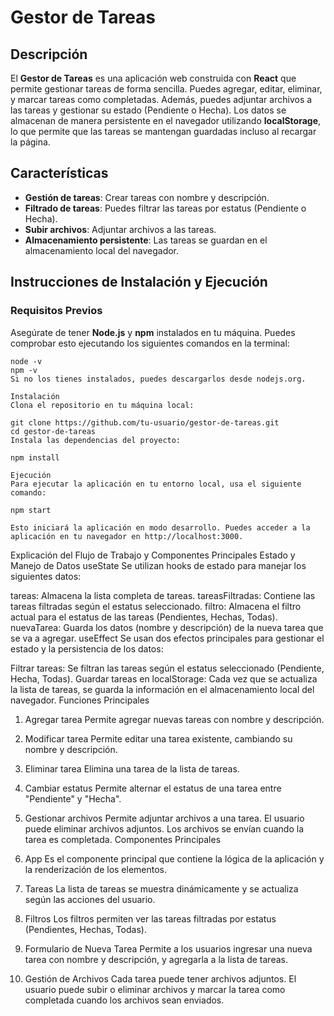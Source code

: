 # Gestor de Tareas  

## Descripción  

El **Gestor de Tareas** es una aplicación web construida con **React** que permite gestionar tareas de forma sencilla. Puedes agregar, editar, eliminar, y marcar tareas como completadas. Además, puedes adjuntar archivos a las tareas y gestionar su estado (Pendiente o Hecha). Los datos se almacenan de manera persistente en el navegador utilizando **localStorage**, lo que permite que las tareas se mantengan guardadas incluso al recargar la página.  

## Características  

- **Gestión de tareas**: Crear tareas con nombre y descripción.  
- **Filtrado de tareas**: Puedes filtrar las tareas por estatus (Pendiente o Hecha).  
- **Subir archivos**: Adjuntar archivos a las tareas.  
- **Almacenamiento persistente**: Las tareas se guardan en el almacenamiento local del navegador.  

## Instrucciones de Instalación y Ejecución  

### Requisitos Previos  

Asegúrate de tener **Node.js** y **npm** instalados en tu máquina. Puedes comprobar esto ejecutando los siguientes comandos en la terminal:  

``` 
node -v  
npm -v  
Si no los tienes instalados, puedes descargarlos desde nodejs.org.

Instalación
Clona el repositorio en tu máquina local:

git clone https://github.com/tu-usuario/gestor-de-tareas.git  
cd gestor-de-tareas  
Instala las dependencias del proyecto:

npm install

Ejecución
Para ejecutar la aplicación en tu entorno local, usa el siguiente comando:

npm start

Esto iniciará la aplicación en modo desarrollo. Puedes acceder a la aplicación en tu navegador en http://localhost:3000.

```
Explicación del Flujo de Trabajo y Componentes Principales
Estado y Manejo de Datos
useState
Se utilizan hooks de estado para manejar los siguientes datos:

tareas: Almacena la lista completa de tareas.
tareasFiltradas: Contiene las tareas filtradas según el estatus seleccionado.
filtro: Almacena el filtro actual para el estatus de las tareas (Pendientes, Hechas, Todas).
nuevaTarea: Guarda los datos (nombre y descripción) de la nueva tarea que se va a agregar.
useEffect
Se usan dos efectos principales para gestionar el estado y la persistencia de los datos:

Filtrar tareas: Se filtran las tareas según el estatus seleccionado (Pendiente, Hecha, Todas).
Guardar tareas en localStorage: Cada vez que se actualiza la lista de tareas, se guarda la información en el almacenamiento local del navegador.
Funciones Principales
1. Agregar tarea
Permite agregar nuevas tareas con nombre y descripción.

2. Modificar tarea
Permite editar una tarea existente, cambiando su nombre y descripción.

3. Eliminar tarea
Elimina una tarea de la lista de tareas.

4. Cambiar estatus
Permite alternar el estatus de una tarea entre "Pendiente" y "Hecha".

5. Gestionar archivos
Permite adjuntar archivos a una tarea.
El usuario puede eliminar archivos adjuntos.
Los archivos se envían cuando la tarea es completada.
Componentes Principales
1. App
Es el componente principal que contiene la lógica de la aplicación y la renderización de los elementos.

2. Tareas
La lista de tareas se muestra dinámicamente y se actualiza según las acciones del usuario.

3. Filtros
Los filtros permiten ver las tareas filtradas por estatus (Pendientes, Hechas, Todas).

4. Formulario de Nueva Tarea
Permite a los usuarios ingresar una nueva tarea con nombre y descripción, y agregarla a la lista de tareas.

5. Gestión de Archivos
Cada tarea puede tener archivos adjuntos. El usuario puede subir o eliminar archivos y marcar la tarea como completada cuando los archivos sean enviados.

